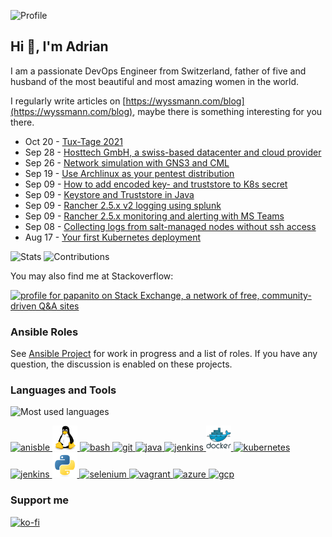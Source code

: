 ![Profile](https://komarev.com/ghpvc/?username=papanito&label=Profile%20views&color=0e75b6&style)

## Hi 👋, I'm Adrian

I am a passionate DevOps Engineer from Switzerland, father of five and husband of the most beautiful and most amazing women in the world.

I regularly write articles on [https://wyssmann.com/blog](https://wyssmann.com/blog), maybe there is something interesting for you there.

<!-- feed start -->
- Oct 20 - [Tux-Tage 2021](https://wyssmann.com/blog/2021/10/tux-tage-2021/)
- Sep 28 - [Hosttech GmbH, a swiss-based datacenter and cloud provider](https://wyssmann.com/blog/2021/09/hosttech-gmbh-a-swiss-based-datacenter-and-cloud-provider/)
- Sep 26 - [Network simulation with GNS3 and CML](https://wyssmann.com/blog/2021/09/network-simulation-with-gns3-and-cml/)
- Sep 19 - [Use Archlinux as your pentest distribution](https://wyssmann.com/blog/2021/09/use-archlinux-as-your-pentest-distribution/)
- Sep 09 - [How to add encoded key- and truststore to K8s secret](https://wyssmann.com/blog/2021/09/how-to-add-encoded-key-and-truststore-to-k8s-secret/)
- Sep 09 - [Keystore and Truststore in Java](https://wyssmann.com/blog/2021/09/keystore-and-truststore-in-java/)
- Sep 09 - [Rancher 2.5.x v2 logging using splunk](https://wyssmann.com/blog/2021/09/rancher-2.5.x-v2-logging-using-splunk/)
- Sep 09 - [Rancher 2.5.x monitoring and alerting with MS Teams](https://wyssmann.com/blog/2021/09/rancher-2.5.x-monitoring-and-alerting-with-ms-teams/)
- Sep 08 - [Collecting logs from salt-managed nodes without ssh access](https://wyssmann.com/blog/2021/09/collecting-logs-from-salt-managed-nodes-without-ssh-access/)
- Aug 17 - [Your first Kubernetes deployment](https://wyssmann.com/blog/2021/08/your-first-kubernetes-deployment/)
<!-- feed end -->

![Stats](https://github-readme-stats.vercel.app/api?username=papanito&show_icons=true&locale=en)
![Contributions](https://github-readme-streak-stats.herokuapp.com/?user=papanito&)

You may also find me at Stackoverflow:

<a href="https://stackexchange.com/users/81550/papanito"><img src="https://stackexchange.com/users/flair/81550.png" width="208" height="58" alt="profile for papanito on Stack Exchange, a network of free, community-driven Q&amp;A sites" title="profile for papanito on Stack Exchange, a network of free, community-driven Q&amp;A sites" /></a>

### Ansible Roles

See [Ansible Project](https://github.com/users/papanito/projects/3) for work in progress and a list of roles. If you have any question, the discussion is enabled on these projects.

### Languages and Tools

![Most used languages](https://github-readme-stats.vercel.app/api/top-langs?username=papanito&show_icons=true&locale=en&layout=compact)

<p align="left"> <a href="https://ansible.com" target="_blank"> <img src="https://www.vectorlogo.zone/logos/ansible/ansible-icon.svg" alt="anisble" width="40" height="40"/> </a> 
<a href="https://www.linux.org/" target="_blank"> <img src="https://raw.githubusercontent.com/devicons/devicon/master/icons/linux/linux-original.svg" alt="linux" width="40" height="40"/> </a>
<a href="https://www.gnu.org/software/bash/" target="_blank"> <img src="https://www.vectorlogo.zone/logos/gnu_bash/gnu_bash-icon.svg" alt="bash" width="40" height="40"/> </a>
<a href="https://git-scm.com/" target="_blank"> <img src="https://www.vectorlogo.zone/logos/git-scm/git-scm-icon.svg" alt="git" width="40" height="40"/> </a>
<a href="https://www.java.com" target="_blank"> <img src="https://www.vectorlogo.zone/logos/java/java-icon.svg" alt="java" width="40" height="40"/> </a>
<a href="https://www.jenkins.io" target="_blank"> <img src="https://www.vectorlogo.zone/logos/jenkins/jenkins-icon.svg" alt="jenkins" width="40" height="40"/> </a>
<a href="https://www.docker.com/" target="_blank"> <img src="https://raw.githubusercontent.com/devicons/devicon/master/icons/docker/docker-original-wordmark.svg" alt="docker" width="40" height="40"/> </a>
<a href="https://kubernetes.io" target="_blank"> <img src="https://www.vectorlogo.zone/logos/kubernetes/kubernetes-icon.svg" alt="kubernetes" width="40" height="40"/> </a>
<a href="https://rancher.com" target="_blank"> <img src="https://www.vectorlogo.zone/logos/rancher/rancher-icon.svg" alt="jenkins" width="40" height="40"/> </a>
<a href="https://www.python.org" target="_blank"> <img src="https://raw.githubusercontent.com/devicons/devicon/master/icons/python/python-original.svg" alt="python" width="40" height="40"/> </a>
<a href="https://www.selenium.dev" target="_blank"> <img src="https://raw.githubusercontent.com/detain/svg-logos/780f25886640cef088af994181646db2f6b1a3f8/svg/selenium-logo.svg" alt="selenium" width="40" height="40"/> </a>
<a href="https://www.vagrantup.com/" target="_blank"> <img src="https://www.vectorlogo.zone/logos/vagrantup/vagrantup-icon.svg" alt="vagrant" width="40" height="40"/> </a>
<a href="https://azure.microsoft.com/en-in/" target="_blank"> <img src="https://www.vectorlogo.zone/logos/microsoft_azure/microsoft_azure-icon.svg" alt="azure" width="40" height="40"/> </a>
<a href="https://cloud.google.com" target="_blank"> <img src="https://www.vectorlogo.zone/logos/google_cloud/google_cloud-icon.svg" alt="gcp" width="40" height="40"/> </a>
</p>

### Support me

[![ko-fi](https://ko-fi.com/img/githubbutton_sm.svg)](https://ko-fi.com/E1E840H5P)
